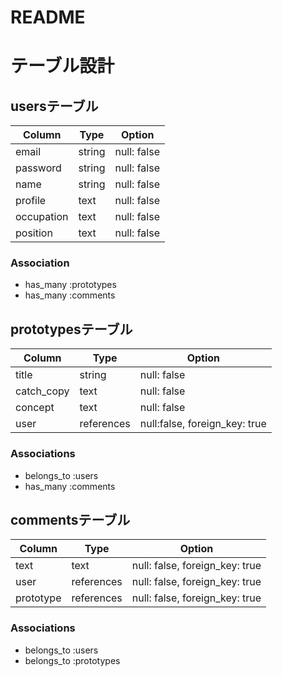 # README

# テーブル設計

## usersテーブル

| Column       | Type   | Option      |
| -------------| ------ | ----------- |
| email        | string | null: false |
| password     | string | null: false |
| name         | string | null: false |
| profile      | text   | null: false |
| occupation   | text   | null: false |
| position     | text   | null: false |

### Association
- has_many :prototypes
- has_many :comments

## prototypesテーブル

| Column       | Type       | Option                        |
| -------------| ---------- | ----------------------------- |
| title        | string     | null: false                   |
| catch_copy   | text       | null: false                   |
| concept      | text       | null: false                   |
| user         | references | null:false, foreign_key: true |

### Associations
- belongs_to :users
- has_many :comments

## commentsテーブル

| Column       | Type       | Option                         |
| ------------ | ---------- | ------------------------------ |
| text         | text       | null: false, foreign_key: true |
| user         | references | null: false, foreign_key: true |
| prototype    | references | null: false, foreign_key: true |

### Associations
- belongs_to :users
- belongs_to :prototypes
